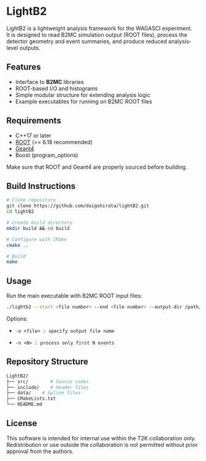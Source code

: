 # LightB2

LightB2 is a lightweight analysis framework for the WAGASCI experiment.  
It is designed to read B2MC simulation output (ROOT files), process the detector geometry and event summaries, and produce reduced analysis-level outputs.

## Features
- Interface to **B2MC** libraries  
- ROOT-based I/O and histograms  
- Simple modular structure for extending analysis logic  
- Example executables for running on B2MC ROOT files  

## Requirements
- C++17 or later  
- [ROOT](https://root.cern/) (>= 6.18 recommended)  
- [Geant4](https://geant4.web.cern.ch/)  
- Boost (program_options)  

Make sure that ROOT and Geant4 are properly sourced before building.

## Build Instructions

```bash
# Clone repository
git clone https://github.com/daigohirata/lightB2.git
cd lightB2

# Create build directory
mkdir build && cd build

# Configure with CMake
cmake ..

# Build
make 
```

## Usage

Run the main executable with B2MC ROOT input files:
```bash
./lightb2 --start <file number> --end <file number> --output-dir /path/to/directory/
```

Options:

- `-o <file> : specify output file name`

- `-n <N> : process only first N events`


## Repository Structure
``` bash
LightB2/
├── src/        # Source codes
├── include/    # Header files
├── data/    # Spline files
├── CMakeLists.txt
└── README.md
```

## License
This software is intended for internal use within the T2K collaboration only.  
Redistribution or use outside the collaboration is not permitted without prior approval from the authors.
